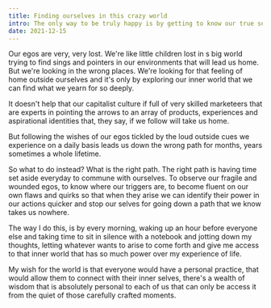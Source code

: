 ```yaml
---
title: Finding ourselves in this crazy world
intro: The only way to be truly happy is by getting to know our true selves. Stopping all the butter noise and taking time to find out who we really are is the key.
date: 2021-12-15
---
```


Our egos are very, very lost. We're like little children lost in s big world trying to find sings and pointers in our environments that will lead us home. But we're looking in the wrong places. We're looking for that feeling of home outside ourselves and it's only by exploring our inner world that we can find what we yearn for so deeply.

It doesn't help that our capitalist culture if full of very skilled marketeers that are experts in pointing the arrows to an array of products, experiences and aspirational identities that, they say, if we follow will take us home.

But following the wishes of our egos tickled by the loud outside cues we experience on a daily basis leads us down the wrong path for months, years sometimes a whole lifetime.

So what to do instead? What is the right path. The right path is having time set aside everyday to commune with ourselves. To observe our fragile and wounded egos, to know where our triggers are, to become fluent on our own flaws and quirks so that when they arise we can identify their power in our actions quicker and stop our selves for going down a path that we know takes us nowhere.

The way I do this, is by every morning, waking up an hour before everyone else and taking time to sit in silence with a notebook and jotting down my thoughts, letting whatever wants to arise to come forth and give me access to that inner world that has so much power over my experience of life.

My wish for the world is that everyone would have a personal practice, that would allow them to connect with their inner selves, there's a wealth of wisdom that is absolutely personal to each of us that can only be access it from the quiet of those carefully crafted moments.
